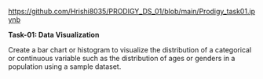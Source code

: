 https://github.com/Hrishi8035/PRODIGY_DS_01/blob/main/Prodigy_task01.ipynb

**Task-01: Data Visualization**

Create a bar chart or histogram to visualize the distribution of a categorical or continuous variable such as the distribution of ages or genders in a population using a sample dataset.
